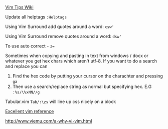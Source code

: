 [Vim Tips Wiki](http://vim.wikia.com/wiki/Vim_Tips_Wiki)

Update all helptags `:Helptags`

Using Vim Surround add quotes around a word:
    `csw'`

Using Vim Surround remove quotes around a word:
    `dsw'`

To use auto correct - `z=`

Sometimes when copying and pasting in text from windows / docx or whatever you
get hex chars which aren't utf-8.  If you want to do a search and replace you
can

1. Find the hex code by putting your cursor on the charachter and pressing `ga`
2. Then use a search/replace string as normal but specifying hex.  E.G `:%s/\%xNN//g`

Tabular.vim 
`Tab/:\zs` will line up css nicely on a block

[Excellent vim reference](http://www.danielmiessler.com/study/vim/)

http://www.viemu.com/a-why-vi-vim.html
